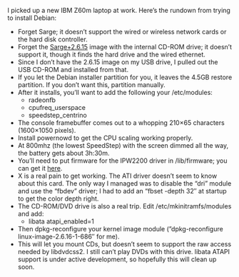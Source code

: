 <!--# set var="title" value="IBM Z60m in Linux" -->
<!--# set var="date" value="April 7, 2006" -->

<!--# include file="include/top.html" -->

I picked up a new IBM Z60m laptop at work. Here’s the rundown from trying to install Debian:

* Forget Sarge; it doesn’t support the wired or wireless network cards or the hard disk controller.
* Forget the [Sarge+2.6.15](http://kmuto.jp/b.cgi/debian/d-i-2615.htm) image with the internal CD-ROM drive; it doesn’t support it, though it finds the hard drive and the wired ethernet.
* Since I don’t have the 2.6.15 image on my USB drive, I pulled out the USB CD-ROM and installed from that.
* If you let the Debian installer partition for you, it leaves the 4.5GB restore partition. If you don’t want this, partition manually.
* After it installs, you’ll want to add the following your /etc/modules:
  * radeonfb
  * cpufreq\_userspace
  * speedstep\_centrino
* The console framebuffer comes out to a whopping 210×65 characters (1600×1050 pixels).
* Install powernowd to get the CPU scaling working properly.
* At 800mhz (the lowest SpeedStep) with the screen dimmed all the way, the battery gets about 3h:30m.
* You’ll need to put firmware for the IPW2200 driver in /lib/firmware; you can get it [here](http://ipw2200.sourceforge.net/).
* X is a real pain to get working. The ATI driver doesn’t seem to know about this card. The only way I managed was to disable the “dri” module and use the “fbdev” driver; I had to add an “fbset -depth 32″ at startup to get the color depth right.
* The CD-ROM/DVD drive is also a real trip. Edit /etc/mkinitramfs/modules and add:
  * libata atapi\_enabled=1
* Then dpkg-reconfigure your kernel image module (”dpkg-reconfigure linux-image-2.6.16-1-686″ for me).
* This will let you mount CDs, but doesn’t seem to support the raw access needed by libdvdcss2.  I still can’t play DVDs with this drive.  libata ATAPI support is under active development, so hopefully this will clean up soon.

<!--# include file="include/bottom.html" -->
